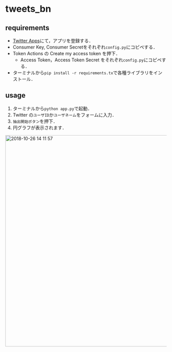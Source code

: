 # tweets_bn

## requirements
* [Twitter Apps](https://apps.twitter.com/)にて，アプリを登録する．
* Consumer Key, Consumer Secretをそれぞれ`config.py`にコピペする．
* Token Actions の Create my access token を押下．
  * Access Token，Access Token Secret をそれぞれ`config.py`にコピペする．
* ターミナルから`pip install -r requirements.tx`で各種ライブラリをインストール．

## usage

1. ターミナルから`python app.py`で起動．
1. Twitter の`ユーザID`か`ユーザネーム`をフォームに入力．
2. `抽出開始ボタン`を押下．
3. 円グラフが表示されます．

<img width="661" alt="2018-10-26 14 11 57" src="https://user-images.githubusercontent.com/38754072/47545838-4c318380-d929-11e8-9ab9-c56105f1d6f8.png">
